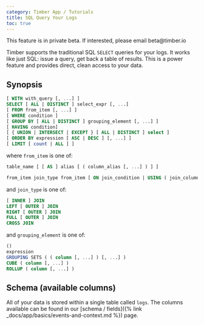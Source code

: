 ```yaml
---
category: Timber App / Tutorials
title: SQL Query Your Logs
toc: true
---
```


<div class="info-notice">This feature is in private beta. If interested, please email beta@timber.io</div>


Timber supports the traditional SQL `SELECT` queries for your logs. It works like just SQL:
issue a query, get back a table of results. This is a power feature and provides
direct, clean access to your data.


## Synopsis

```sql
[ WITH with_query [, ...] ]
SELECT [ ALL | DISTINCT ] select_expr [, ...]
[ FROM from_item [, ...] ]
[ WHERE condition ]
[ GROUP BY [ ALL | DISTINCT ] grouping_element [, ...] ]
[ HAVING condition]
[ { UNION | INTERSECT | EXCEPT } [ ALL | DISTINCT ] select ]
[ ORDER BY expression [ ASC | DESC ] [, ...] ]
[ LIMIT [ count | ALL ] ]
```

where `from_item` is one of:

```sql
table_name [ [ AS ] alias [ ( column_alias [, ...] ) ] ]
```

```sql
from_item join_type from_item [ ON join_condition | USING ( join_column [, ...] ) ]
```

and `join_type` is one of:

```sql
[ INNER ] JOIN
LEFT [ OUTER ] JOIN
RIGHT [ OUTER ] JOIN
FULL [ OUTER ] JOIN
CROSS JOIN
```

and `grouping_element` is one of:

```sql
()
expression
GROUPING SETS ( ( column [, ...] ) [, ...] )
CUBE ( column [, ...] )
ROLLUP ( column [, ...] )
```

## Schema (available columns)

All of your data is stored within a single table called `logs`. The columns available
can be found in our [schema / fields]({% link _docs/app/basics/events-and-context.md %}) page.